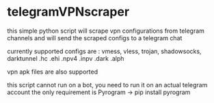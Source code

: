 # telegramVPNscraper

this simple python script will scrape vpn configurations from telegram channels and will send the scraped configs to a telegram chat

currently supported configs are :
  vmess, vless, trojan, shadowsocks, darktunnel
  .hc .ehi .npv4 .inpv .dark .alph

vpn apk files are also supported

this script cannot run on a bot, you need to run it on an actual telegram account
the only requirement is Pyrogram -> pip install pyrogram
